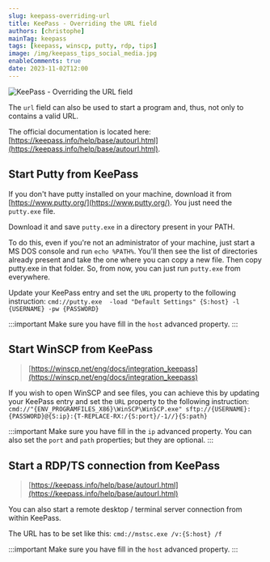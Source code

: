 ```yaml
---
slug: keepass-overriding-url
title: KeePass - Overriding the URL field
authors: [christophe]
mainTag: keepass
tags: [keepass, winscp, putty, rdp, tips]
image: /img/keepass_tips_social_media.jpg
enableComments: true
date: 2023-11-02T12:00
---
```

![KeePass - Overriding the URL field](/img/keepass_tips_banner.jpg)

The `url` field can also be used to start a program and, thus, not only to contains a valid URL.

The official documentation is located here: [https://keepass.info/help/base/autourl.html](https://keepass.info/help/base/autourl.html).

<!-- truncate -->

## Start Putty from KeePass

If you don't have putty installed on your machine, download it from [https://www.putty.org/](https://www.putty.org/). You just need the `putty.exe` file.

Download it and save `putty.exe` in a directory present in your PATH.

To do this, even if you're not an administrator of your machine, just start a MS DOS console and run `echo %PATH%`. You'll then see the list of directories already present and take the one where you can copy a new file. Then copy putty.exe in that folder. So, from now, you can just run `putty.exe` from everywhere.

Update your KeePass entry and set the `URL` property to the following instruction: `cmd://putty.exe  -load "Default Settings" {S:host} -l {USERNAME} -pw {PASSWORD}`

:::important
Make sure you have fill in the `host` advanced property.
:::

## Start WinSCP from KeePass

> [https://winscp.net/eng/docs/integration_keepass](https://winscp.net/eng/docs/integration_keepass)

If you wish to open WinSCP and see files, you can achieve this by updating  your KeePass entry and set the `URL` property to the following instruction: `cmd://"{ENV_PROGRAMFILES_X86}\WinSCP\WinSCP.exe" sftp://{USERNAME}:{PASSWORD}@{S:ip}:{T-REPLACE-RX:/{S:port}/-1//}{S:path}`

:::important
Make sure you have fill in the `ip` advanced property. You can also set the `port` and `path` properties; but they are optional.
:::

## Start a RDP/TS connection from KeePass

> [https://keepass.info/help/base/autourl.html](https://keepass.info/help/base/autourl.html)

You can also start a remote desktop / terminal server connection from within KeePass.

The URL has to be set like this: `cmd://mstsc.exe /v:{S:host} /f`

:::important
Make sure you have fill in the `host` advanced property.
:::
